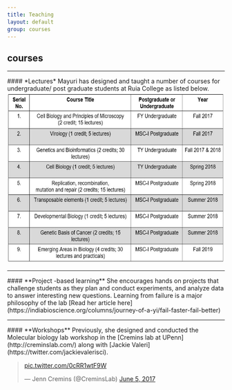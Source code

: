 ```yaml
---
title: Teaching 
layout: default
group: courses
---
```


## **courses**

<hr>
#### *Lectures*
Mayuri has designed and taught a number of courses for undergraduate/ post graduate students at Ruia College as listed below. 
<br>
<img src="/static/img/teaching courses.jpg" alt="List of Courses" style="width:600px;height:396px;">
<hr>
#### **Project -based learning**
She encourages hands on projects that challenge students as they plan and conduct experiments, and analyze data to answer interesting new questions. Learning from failure is a major philosophy of the lab 
[Read her article here](https://indiabioscience.org/columns/journey-of-a-yi/fail-faster-fail-better)
<hr>
#### **Workshops**
Previously, she designed and conducted the Molecular biology lab workshop in the [Cremins lab at UPenn](http://creminslab.com/) along with [Jackie Valeri](https://twitter.com/jackievalerisci).
<blockquote class="twitter-tweet"><p lang="und" dir="ltr"> <a href="https://t.co/0cRR1wtF9W">pic.twitter.com/0cRR1wtF9W</a></p>&mdash; Jenn Cremins (@CreminsLab) <a href="https://twitter.com/CreminsLab/status/871833269276463104?ref_src=twsrc%5Etfw">June 5, 2017</a></blockquote> <script async src="https://platform.twitter.com/widgets.js" charset="utf-8"></script>


